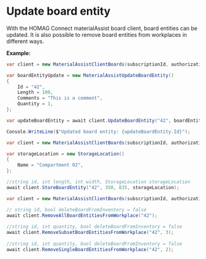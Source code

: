 # Update board entity

With the HOMAG Connect materialAssist board client, board entities can be updated. 
It is also possible to remove board entities from workplaces in different ways.

<strong>Example:</strong>

```csharp
var client = new MaterialAssistClientBoards(subscriptionId, authorizationKey);

var boardEntityUpdate = new MaterialAssistUpdateBoardEntity()
{
    Id = "42",
    Length = 100,
    Comments = "This is a comment",
    Quantity = 1,
};

var updateBoardEntity = await client.UpdateBoardEntity("42", boardEntityUpdate);

Console.WriteLine($"Updated board entity: {updateBoardEntity.Id}");
```

```csharp
var client = new MaterialAssistClientBoards(subscriptionId, authorizationKey);

var storageLocation = new StorageLocation()
{
    Name = "Compartment 02",
};

//string id, int length, int width, StorageLocation storageLocation
await client.StoreBoardEntity("42", 350, 835, storageLocation);
```

```csharp
var client = new MaterialAssistClientBoards(subscriptionId, authorizationKey);

// string id, bool deleteBoardFromInventory = false
await client.RemoveAllBoardEntitiesFromWorkplace("42");
       
//string id, int quantity, bool deleteBoardFromInventory = false
await client.RemoveSubsetBoardEntitiesFromWorkplace("42", 3);
        
//string id, int quantity, bool deleteBoardFromInventory = false
await client.RemoveSingleBoardEntitiesFromWorkplace("42", 2);
```